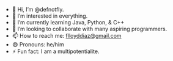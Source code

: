 - 👋 Hi, I’m @defnotfly.
- 👀 I’m interested in everything.
- 🌱 I’m currently learning Java, Python, & C++
- 💞️ I’m looking to collaborate with many aspiring programmers.
- 📫 How to reach me: flloyddiaz@gmail.com
- 😄 Pronouns: he/him
- ⚡ Fun fact: I am a multipotentialite.

<!---
defnotfly/defnotfly is a ✨ special ✨ repository because its `README.md` (this file) appears on your GitHub profile.
You can click the Preview link to take a look at your changes.
--->
